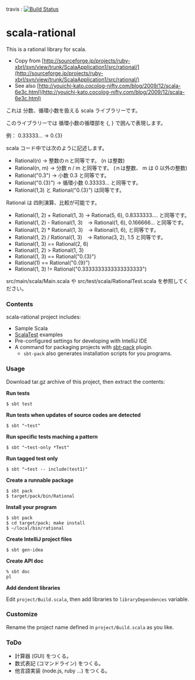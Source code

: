 

travis : [![Build Status](https://travis-ci.org/katoy/scala_rational.png?branch=master)](https://travis-ci.org/katoy/scala_rational)

scala-rational
==============

This is a rational library for scala.

- Copy from [http://sourceforge.jp/projects/ruby-xbrl/svn/view/trunk/ScalaApplication1/src/rational/](http://sourceforge.jp/projects/ruby-xbrl/svn/view/trunk/ScalaApplication1/src/rational/)
- See also [http://youichi-kato.cocolog-nifty.com/blog/2009/12/scala-6e3c.html](http://youichi-kato.cocolog-nifty.com/blog/2009/12/scala-6e3c.html)


これは 分数、循環小数を扱える scala ライブラリーです。

このライブラリーでは 循環小数の循環部を {, } で囲んで表現します。

例： 0.33333...   -> 0.{3}

scala コード中では次のように記述します。
- Rational(n)    -> 整数のｎと同等です。 (n は整数)
- Rational(n, m) -> 分数 n / m と同等です。 (ｎは整数、 m は 0 以外の整数)
- Rational("0.3") -> 小数 0.3 と同等です。
- Rational("0.{3}") -> 循環小数 0.33333... と同等です。
- Rational(1,3) と Rational("0.{3}") は同等です。

Rational は 四則演算、比較が可能です。
- Rational(1, 2) + Rational(1, 3)  -> Rationa(5, 6), 0.8333333.... と同等です。
- Rational(1, 2) - Rational(1, 3)　-> Rational(1, 6), 0.166666... と同等です。
- Rational(1, 2) * Rational(1, 3)　-> Rational(1, 6), と同等です。
- Rational(1, 2) / Rational(1, 3)　-> Rationa(3, 2), 1.5 と同等です。
- Rational(1, 3) == Rational(2, 6)
- Rational(1, 2) > Rational(1, 3)
- Rational(1, 3) == Rational("0.{3}")
- Rational(1) == Rational("0.{9}")
- Rational(1, 3) != Rational("0.3333333333333333333")

src/main/scala/Main.scala や src/test/scala/RationalTest.scala  を参照してください。

### Contents

scala-rational project includes:
- Sample Scala
- [ScalaTest](http://www.scalatest.org/) examples
- Pre-configured settings for developing with IntelliJ IDE
- A command for packaging projects with [sbt-pack](http://github.com/xerial/sbt-pack) plugin.
  - `sbt-pack` also generates installation scripts for you programs.

### Usage

Download tar.gz archive of this project, then extract the contents:

**Run tests**

    $ sbt test

**Run tests when updates of source codes are detected**
   
    $ sbt "~test"

**Run specific tests maching a pattern**

    $ sbt "~test-only *Test"

**Run tagged test only**

    $ sbt "~test -- include(test1)"

**Create a runnable package**
  
    $ sbt pack
    $ target/pack/bin/Rational


**Install your program**

    $ sbt pack
    $ cd target/pack; make install
    $ ~/local/bin/rational


**Create IntelliJ project files**

    $ sbt gen-idea

**Create API doc**

    % sbt doc
	pl

**Add dendent libraries**

Edit `project/Build.scala`, then add libraries to `libraryDependences` variable.

### Customize

Rename the project name defined in `project/Build.scala` as you like.

### ToDo

- 計算器 (GUI) をつくる。
- 数式表記 (コマンドライン) をつくる。
- 他言語実装 (node.js, ruby ...) をつくる。




